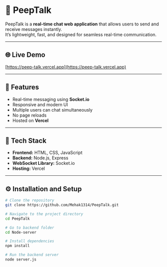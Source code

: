 # 💬 PeepTalk

PeepTalk is a **real-time chat web application** that allows users to send and receive messages instantly.  
It’s lightweight, fast, and designed for seamless real-time communication.

---

## 🌐 Live Demo
[https://peep-talk.vercel.app](https://peep-talk.vercel.app)

---

## 🚀 Features
- Real-time messaging using **Socket.io**
- Responsive and modern UI
- Multiple users can chat simultaneously
- No page reloads
- Hosted on **Vercel**

---

## 🧩 Tech Stack
- **Frontend:** HTML, CSS, JavaScript  
- **Backend:** Node.js, Express  
- **WebSocket Library:** Socket.io  
- **Hosting:** Vercel

---

## ⚙️ Installation and Setup

```bash
# Clone the repository
git clone https://github.com/Mehak1314/PeepTalk.git

# Navigate to the project directory
cd PeepTalk

# Go to backend folder
cd Node-server

# Install dependencies
npm install

# Run the backend server
node server.js
